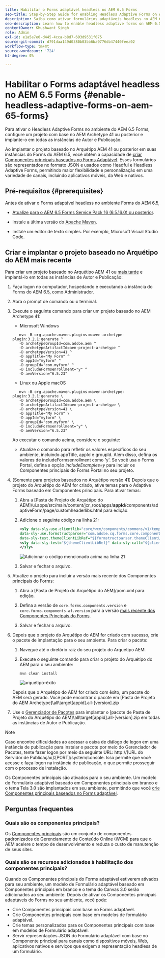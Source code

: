 ```yaml
---
title: Habilitar o Forms adaptável headless no AEM 6.5 Forms
seo-title: Step-by-Step Guide for enabling Headless Adaptive Forms on AEM 6.5 Forms
description: Saiba como ativar formulários adaptáveis headless no AEM 6.5 Forms com nosso guia passo a passo. Nosso tutorial o orienta pelo processo, facilitando a integração desse recurso poderoso ao seu site e melhorando a experiência do usuário.
seo-description: Learn how to enable headless adaptive forms on AEM 6.5 Forms with our step-by-step guide. Our tutorial walks you through the process, making it easy to integrate this powerful feature into your website and improve your user experience.
contentOwner: Khushwant Singh
role: Admin
exl-id: e1a5e7e0-d445-4cca-b8d7-693d9531f075
source-git-commit: d791daa149d0380b03bb6ba9776db47440feea02
workflow-type: tm+mt
source-wordcount: '724'
ht-degree: 0%

---
```


# Habilitar o Forms adaptável headless no AEM 6.5 Forms {#enable-headless-adaptive-forms-on-aem-65-forms}

Para ativar o Headless Adaptive Forms no ambiente do AEM 6.5 Forms, configure um projeto com base no AEM Archetype 41 ou posterior e implante-o em todas as instâncias de Autor e Publicação.

Ao implantar o projeto baseado no Arquétipo AEM 41 ou posterior em suas instâncias do Forms do AEM 6.5, você obtém a capacidade de [criar Componentes principais baseados no Forms Adaptável](create-a-headless-adaptive-form.md). Esses formulários são representados no formato JSON e usados como Headful e Headless Adaptive Forms, permitindo maior flexibilidade e personalização em uma variedade de canais, incluindo aplicativos móveis, da Web e nativos.

## Pré-requisitos {#prerequisites}

Antes de ativar o Forms adaptável headless no ambiente Forms do AEM 6.5,

* [Atualize para o AEM 6.5 Forms Service Pack 16 (6.5.16.0) ou posterior](https://experienceleague.adobe.com/docs/experience-manager-65/release-notes/aem-forms-current-service-pack-installation-instructions.html).

* Instale a última versão do [Apache Maven](https://maven.apache.org/download.cgi).

* Instale um editor de texto simples. Por exemplo, Microsoft Visual Studio Code.

## Criar e implantar o projeto baseado no Arquétipo do AEM mais recente

Para criar um projeto baseado no Arquétipo AEM 41 ou [mais tarde](https://github.com/adobe/aem-project-archetype) e implantá-lo em todas as instâncias de Autor e Publicação:

1. Faça logon no computador, hospedando e executando a instância do Forms do AEM 6.5, como Administrador.
1. Abra o prompt de comando ou o terminal.
1. Execute o seguinte comando para criar um projeto baseado no AEM Archetype 41:

   * Microsoft Windows

   ```Shell
      mvn -B org.apache.maven.plugins:maven-archetype-plugin:3.2.1:generate ^
      -D archetypeGroupId=com.adobe.aem ^
      -D archetypeArtifactId=aem-project-archetype ^
      -D archetypeVersion=41 ^
      -D appTitle="My Form" ^
      -D appId="myform" ^
      -D groupId="com.myform" ^
      -D includeFormsenrollment="y" ^
      -D aemVersion="6.5.23" 
   ```

   * Linux ou Apple macOS

   ```Shell
      mvn -B org.apache.maven.plugins:maven-archetype-plugin:3.2.1:generate \
      -D archetypeGroupId=com.adobe.aem \
      -D archetypeArtifactId=aem-project-archetype \
      -D archetypeVersion=41 \
      -D appTitle="My Form" \
      -D appId="myform" \
      -D groupId="com.myform" \
      -D includeFormsenrollment="y" \
      -D aemVersion="6.5.23" 
   ```

   Ao executar o comando acima, considere o seguinte:

   * Atualize o comando para refletir os valores específicos do seu ambiente, incluindo appTitle, appId e groupId. Além disso, defina os valores de includeFormsenrollment como &#39;y&#39;. Se você usa o Forms Portal, defina a opção _includeExamples=y_ para incluir os Componentes principais do Forms Portal no seu projeto.


1. (Somente para projetos baseados no Arquétipo versão 41) Depois que o projeto do Arquétipo do AEM for criado, ative temas para o Adaptive Forms baseado em Componentes principais. Para ativar temas:

   1. Abra a [Pasta de Projeto do Arquétipo do AEM]/ui.apps/src/main/content/jcr_root/apps/__appId__/components/adaptiveForm/page/customheaderlibs.html para edição:

   1. Adicione o seguinte código na linha 21:

      ```XML
      <sly data-sly-use.clientlib="core/wcm/components/commons/v1/templates/clientlib.html"
      data-sly-use.formstructparser="com.adobe.cq.forms.core.components.models.form.FormStructureParser"
      data-sly-test.themeClientLibRef="${formstructparser.themeClientLibRefFromFormContainer}">
      <sly data-sly-test="${themeClientLibRef}" data-sly-call="${clientlib.css @ categories=themeClientLibRef}"/>
      </sly>
      ```

      ![Adicionar o código mencionado acima na linha 21](/help/assets/code-to-enable-themes.png)

   1. Salvar e fechar o arquivo.

1. Atualize o projeto para incluir a versão mais recente dos Componentes principais do Forms:

   1. Abra a [Pasta de Projeto do Arquétipo do AEM]/pom.xml para edição.
   1. Defina a versão de `core.forms.components.version` e `core.forms.components.af.version` para a versão [mais recente dos Componentes Principais do Forms](https://github.com/adobe/aem-core-forms-components/tree/release/650).

   1. Salvar e fechar o arquivo.


1. Depois que o projeto do Arquétipo do AEM for criado com sucesso, crie o pacote de implantação para o seu ambiente. Para criar o pacote:

   1. Navegue até o diretório raiz do seu projeto do Arquétipo AEM.


   1. Execute o seguinte comando para criar o projeto do Arquétipo do AEM para o seu ambiente:

      ```Shell
      mvn clean install
      ```

      ![arquétipo-êxito](assets/corecomponent-build-successful.png)


   Depois que o Arquétipo do AEM for criado com êxito, um pacote do AEM será gerado. Você pode encontrar o pacote em [Pasta de Projeto do AEM Archetype]\all\target\[appid].all-[version].zip

1. Use o [Gerenciador de Pacotes](https://experienceleague.adobe.com/docs/experience-manager-65/administering/contentmanagement/package-manager.html?lang=en) para implantar o [pacote de Pasta de Projeto do Arquétipo do AEM]\all\target\[appid].all-[version].zip em todas as instâncias de Autor e Publicação.

>[!NOTE]
>
>
>
>Caso encontre dificuldades ao acessar a caixa de diálogo de logon em uma instância de publicação para instalar o pacote por meio do Gerenciador de Pacotes, tente fazer logon por meio da seguinte URL: http://[URL do Servidor de Publicação]:[PORT]/system/console. Isso permite que você acesse e faça logon na instância de publicação, o que permite prosseguir com o processo de instalação.


Os Componentes principais são ativados para o seu ambiente. Um modelo de Formulário adaptável baseado em Componentes principais em branco e o tema Tela 3.0 são implantados em seu ambiente, permitindo que você [crie Componentes principais baseados no Forms adaptável](create-a-headless-adaptive-form.md).

## Perguntas frequentes

### Quais são os componentes principais?

Os [Componentes principais](https://experienceleague.adobe.com/pt-br/docs/experience-manager-core-components/using/introduction) são um conjunto de componentes padronizados de Gerenciamento de Conteúdo Online (WCM) para que o AEM acelere o tempo de desenvolvimento e reduza o custo de manutenção de seus sites.

### Quais são os recursos adicionados à habilitação dos componentes principais?


Quando os Componentes principais do Forms adaptável estiverem ativados para seu ambiente, um modelo de Formulário adaptável baseado em Componentes principais em branco e o tema do Canvas 3.0 serão adicionados ao seu ambiente. Depois de ativar os Componentes principais adaptáveis do Forms no seu ambiente, você pode:

* Crie Componentes principais com base no Forms adaptável.
* Crie Componentes principais com base em modelos de formulário adaptável.
* Crie temas personalizados para os Componentes principais com base em modelos de Formulário adaptável.
* Servir representações JSON do Formulário adaptável com base no Componente principal para canais como dispositivos móveis, Web, aplicativos nativos e serviços que exigem a representação headless de um formulário.
